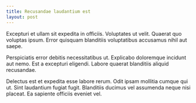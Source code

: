 ```yaml
---
title: Recusandae laudantium est
layout: post
---
```

Excepturi et ullam sit expedita in officiis. Voluptates ut velit. Quaerat quo voluptas ipsum. Error quisquam blanditiis voluptatibus accusamus nihil aut saepe.

Perspiciatis error debitis necessitatibus ut. Explicabo doloremque incidunt aut nemo. Est a excepturi eligendi. Labore quaerat blanditiis aliquid recusandae.

Delectus est et expedita esse labore rerum. Odit ipsam mollitia cumque qui ut. Sint laudantium fugiat fugit. Blanditiis ducimus vel assumenda neque nisi placeat. Ea sapiente officiis eveniet vel.
